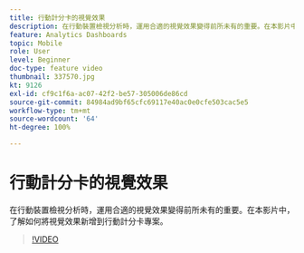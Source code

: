 ```yaml
---
title: 行動計分卡的視覺效果
description: 在行動裝置檢視分析時，運用合適的視覺效果變得前所未有的重要。在本影片中，了解如何將視覺效果新增到行動計分卡專案。
feature: Analytics Dashboards
topic: Mobile
role: User
level: Beginner
doc-type: feature video
thumbnail: 337570.jpg
kt: 9126
exl-id: cf9c1f6a-ac07-42f2-be57-305006de86cd
source-git-commit: 84984ad9bf65cfc69117e40ac0e0cfe503cac5e5
workflow-type: tm+mt
source-wordcount: '64'
ht-degree: 100%

---
```


# 行動計分卡的視覺效果

在行動裝置檢視分析時，運用合適的視覺效果變得前所未有的重要。在本影片中，了解如何將視覺效果新增到行動計分卡專案。

>[!VIDEO](https://video.tv.adobe.com/v/337570/?quality=12&learn=on)
